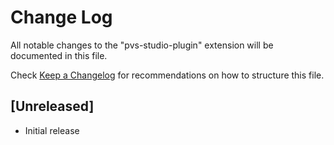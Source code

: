 # Change Log

All notable changes to the "pvs-studio-plugin" extension will be documented in this file.

Check [Keep a Changelog](http://keepachangelog.com/) for recommendations on how to structure this file.

## [Unreleased]

- Initial release